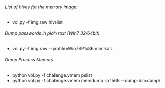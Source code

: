 ###### List of hives for the memory image:
* vol.py -f img.raw hivelist

###### Dump passwords in plain text (Win7 32/64bit)
* vol.py -f img.raw --profile=Win7SP1x86 mimikatz

###### Dump Process Memory
* python vol.py -f challenge.vmem pslist
* python vol.py -f challenge.vmem memdump -p 1568 --dump-dir=dump/
